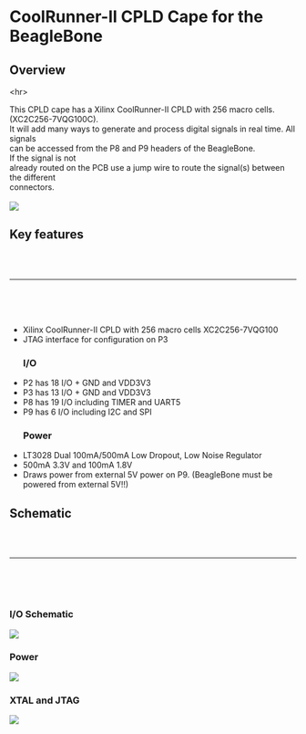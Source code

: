 # CoolRunner-II CPLD Cape for the BeagleBone #
## Overview ##


&lt;hr&gt;


This CPLD cape has a Xilinx CoolRunner-II CPLD with 256 macro cells.(XC2C256-7VQG100C).<br>
It will add many ways to generate and process digital signals in real time. All signals<br>
can be accessed from the P8 and P9 headers of the BeagleBone.<br> If the signal is not<br>
already routed on the PCB use a jump wire to route the signal(s) between the different<br>
connectors.<br>
<br>
<a href='http://www.flighttronics.se/'><img src='http://xc2c256-cpld-cape-for-the-beaglebone.googlecode.com/svn/wiki/images/CoolRunnerIICPLDCapeRevBTop400.jpg' /></a>


<h2>Key features</h2>
<br>
<br>
<hr><br>
<br>
<br>
<ul><li>Xilinx CoolRunner-II CPLD with 256 macro cells XC2C256-7VQG100<br>
</li><li>JTAG interface for configuration on P3<br>
<h3>I/O</h3>
</li><li>P2 has 18 I/O + GND and VDD3V3<br>
</li><li>P3 has 13 I/O  + GND and VDD3V3<br>
</li><li>P8 has 19 I/O including TIMER and UART5<br>
</li><li>P9 has 6 I/O including I2C and SPI<br>
<h3>Power</h3>
</li><li>LT3028 Dual 100mA/500mA Low Dropout, Low Noise Regulator<br>
</li><li>500mA 3.3V and 100mA 1.8V<br>
</li><li>Draws power from external 5V power on P9. (BeagleBone must be powered from external 5V!!)</li></ul>


<h2>Schematic</h2>
<br>
<br>
<hr><br>
<br>
<br>
<h3>I/O Schematic</h3>

<a href='http://www.flighttronics.se/'><img src='http://xc2c256-cpld-cape-for-the-beaglebone.googlecode.com/svn/wiki/images/CoolRunnerIICPLDCapeRevBSchematicIO.jpg' /></a>

<h3>Power</h3>
<a href='http://www.flighttronics.se/'><img src='http://xc2c256-cpld-cape-for-the-beaglebone.googlecode.com/svn/wiki/images/CoolRunnerIICPLDCapeRevBSchematicPower.jpg' /></a>

<h3>XTAL and JTAG</h3>
<a href='http://www.flighttronics.se/'><img src='http://xc2c256-cpld-cape-for-the-beaglebone.googlecode.com/svn/wiki/images/CoolRunnerIICPLDCapeRevBSchematicMisc.jpg' /></a>